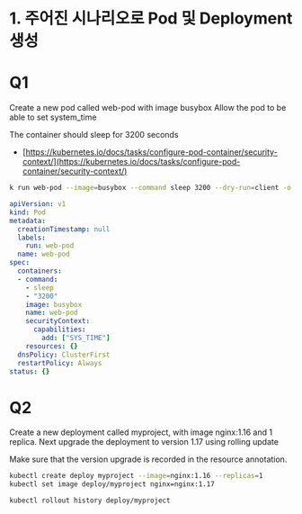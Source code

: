 # 1. 주어진 시나리오로 Pod 및 Deployment 생성

# Q1
Create a new pod called web-pod with image busybox
Allow the pod to be able to set system_time

The container should sleep for 3200 seconds

- [https://kubernetes.io/docs/tasks/configure-pod-container/security-context/](https://kubernetes.io/docs/tasks/configure-pod-container/security-context/)

```bash
k run web-pod --image=busybox --command sleep 3200 --dry-run=client -o yaml > web-pod.yaml

```

```yaml
apiVersion: v1
kind: Pod
metadata:
  creationTimestamp: null
  labels:
    run: web-pod
  name: web-pod
spec:
  containers:
  - command:
    - sleep
    - "3200"
    image: busybox
    name: web-pod
    securityContext:
      capabilities:
        add: ["SYS_TIME"]
    resources: {}
  dnsPolicy: ClusterFirst
  restartPolicy: Always
status: {}
```

# Q2
Create a new deployment called myproject, with image nginx:1.16 and 1 replica.
Next upgrade the deployment to version 1.17 using rolling update

Make sure that the version upgrade is recorded in the resource annotation.

```bash
kubectl create deploy myproject --image=nginx:1.16 --replicas=1
kubectl set image deploy/myproject nginx=nginx:1.17

kubectl rollout history deploy/myproject
```